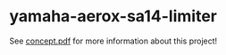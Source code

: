 # yamaha-aerox-sa14-limiter
See [concept.pdf](docs/concept.pdf) for more information about this project!
